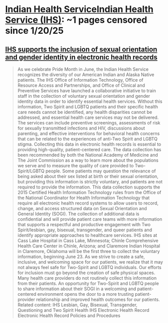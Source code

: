 



# [Indian Health ServiceIndian Health Service (IHS)](ihs.gov): ~1 pages censored since 1/20/25

## [IHS supports the inclusion of sexual orientation and gender identity in electronic health records](https://www.ihs.gov/newsroom/ihs-blog/june2020/ihs-supports-the-inclusion-of-sexual-orientation-and-gender-identity-in-electronic-health-records/)


> As we celebrate Pride Month in June, the Indian Health Service recognizes the diversity of our American Indian and Alaska Native patients. The IHS Office of Information Technology, Office of Resource Access and Partnerships, and Office of Clinical and Preventive Services have launched a collaborative initiative to train staff in the collection of voluntary sexual orientation and gender identity data in order to identify essential health services. Without this information, Two Spirit and LGBTQ patients and their specific health care needs cannot be identified, any health disparities cannot be addressed, and essential health care services may not be delivered. The services can include preventive screenings, assessments of risk for sexually transmitted infections and HIV, discussions about parenting, and effective interventions for behavioral health concerns that can be related to the experiences of anti-Two Spirit and LGBTQ stigma. Collecting this data in electronic health records is essential to providing high-quality, patient-centered care. The data collection has been recommended by both the National Academy of Medicine and The Joint Commission as a way to learn more about the populations we serve and to measure the quality of care provided to Two-Spirit/LGBTQ people. Some patients may question the relevance of being asked about their sex listed at birth or their sexual orientation, but providing this information is strictly voluntary, and patients are not required to provide the information. This data collection supports the 2015 Certified Health Information Technology rules from the Office of the National Coordinator for Health Information Technology that require all electronic health record systems to allow users to record, change, and access structured data on Sexual Orientation and General Identity (SOGI). The collection of additional data is confidential and will provide patient care teams with more information that supports a respectful and productive engagement with Two Spirit/lesbian, gay, bisexual, transgender, and queer patients and identify appropriate approaches to healthcare services. IHS sites at Cass Lake Hospital in Cass Lake, Minnesota; Chinle Comprehensive Health Care Center in Chinle, Arizona; and Claremore Indian Hospital in Claremore, Oklahoma will be the first three to collect the voluntary information, beginning June 23. As we strive to create a safe, inclusive, and welcoming space for our patients, we realize that it may not always feel safe for Two-Spirit and LGBTQ individuals. Our efforts for inclusion must go beyond the creation of safe physical spaces. Many health care providers do not routinely collect this information from their patients. An opportunity for Two-Spirit and LGBTQ people to share information about their SOGI in a welcoming and patient-centered environment opens the door to a more trusting patient-provider relationship and improved health outcomes for our patients. Related content: IHS Lesbian, Gay, Bisexual, Transgender, Questioning and Two Spirit Health IHS Electronic Health Record Electronic Health Record Policies and Procedures